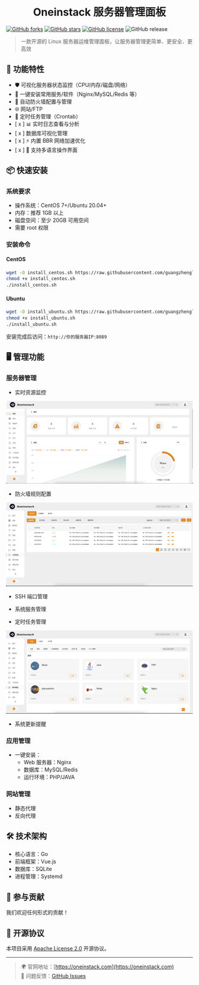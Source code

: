 <h1 align="center">Oneinstack 服务器管理面板</h1>

[![GitHub forks](https://img.shields.io/github/forks/guangzhengli/oneinstack)](https://github.com/oneinstack/Oneinstack-Panel/network)
[![GitHub stars](https://img.shields.io/github/stars/guangzhengli/oneinstack)](https://github.com/oneinstack/Oneinstack-Panel/stargazers)
[![GitHub license](https://img.shields.io/github/license/guangzhengli/oneinstack)](https://github.com/oneinstack/Oneinstack-Panel/blob/main/LICENSE)
![GitHub release](https://img.shields.io/github/v/release/guangzhengli/oneinstack)

> 一款开源的 Linux 服务器运维管理面板，让服务器管理更简单、更安全、更高效

## 🚀 功能特性

- 🛡️ 可视化服务器状态监控（CPU/内存/磁盘/网络）
- 🔧 一键安装常用服务/软件（Nginx/MySQL/Redis 等）
- 🔐 自动防火墙配置与管理
- 🌐 网站/FTP
- 🔄 定时任务管理（Crontab）
- [ x ] 📊 实时日志查看与分析
- [ x ] 数据库可视化管理
- [ x ] ⚡ 内置 BBR 网络加速优化
- [ x ] 📡 支持多语言操作界面

## 📦 快速安装

### 系统要求

- 操作系统：CentOS 7+/Ubuntu 20.04+
- 内存：推荐 1GB 以上
- 磁盘空间：至少 20GB 可用空间
- 需要 root 权限

### 安装命令

#### CentOS

```bash
wget -O install_centos.sh https://raw.githubusercontent.com/guangzhengli/oneinstack/main/install-cent.sh
chmod +x install_centos.sh
./install_centos.sh
```

#### Ubuntu

```bash
wget -O install_ubuntu.sh https://raw.githubusercontent.com/guangzhengli/oneinstack/main/install-ubuntu.sh
chmod +x install_ubuntu.sh
./install_ubuntu.sh
```

安装完成后访问：`http://你的服务器IP:8089`

## 🖥️ 管理功能

### 服务器管理

- 实时资源监控

![alt 属性文本](img/1.png)

- 防火墙规则配置

![alt 属性文本](img/2.png)

- SSH 端口管理

- 系统服务管理
- 定时任务管理

![alt 属性文本](img/3.png)

- 系统更新提醒

### 应用管理

- 一键安装：
  - Web 服务器：Nginx
  - 数据库：MySQL/Redis
  - 运行环境：PHP/JAVA

### 网站管理

- 静态代理
- 反向代理

## 🛠️ 技术架构

- 核心语言：Go
- 前端框架：Vue.js
- 数据库：SQLite
- 进程管理：Systemd

## 🤝 参与贡献

我们欢迎任何形式的贡献！

## 📄 开源协议

本项目采用 [Apache License 2.0](LICENSE) 开源协议。

---

> 🌍 官网地址：[https://oneinstack.com](https://oneinstack.com)  
> 🐛 问题反馈：[GitHub Issues](https://github.com/oneinstack/Oneinstack-Panel/issues)
